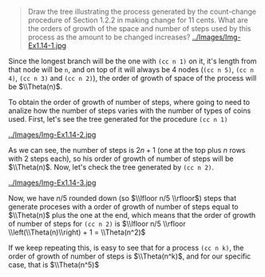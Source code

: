 > Draw the tree illustrating the process generated by the count-change procedure
> of Section 1.2.2 in making change for 11 cents. What are the orders of growth of
> the space and number of steps used by this process as the amount to be changed
> increases?
[../Images/Img-Ex1.14-1.jpg](../Images/Img-Ex1.14-1.jpg)

Since the longest branch will be the one with `(cc n 1)` on it, it's length from that node will be `n`, and on top of it will always be 4 nodes (`(cc n 5)`, `(cc n 4)`,  `(cc n 3)` and `(cc n 2)`), the order of growth of space of the process will be $\\Theta(n)$.

To obtain the order of growth of number of steps, where going to need to analize how the number of steps varies with the number of types of coins used. First, let's see the tree generated for the procedure `(cc n 1)`

[../Images/Img-Ex1.14-2.jpg](../Images/Img-Ex1.14-2.jpg)

As we can see, the number of steps is $2n + 1$ (one at the top plus $n$ rows with 2 steps each), so his order of growth of number of steps will be $\\Theta(n)$. Now, let's check the tree generated by `(cc n 2)`.

[../Images/Img-Ex1.14-3.jpg](../Images/Img-Ex1.14-3.jpg)

Now, we have $n/5$ rounded down (so $\\lfloor n/5 \\rfloor$) steps that generate proceses with a order of growth of number of steps equal to $\\Theta(n)$ plus the one at the end, which means that the order of growth of number of steps for `(cc n 2)` is $\\lfloor n/5 \\rfloor \\left(\\Theta(n)\\right) + 1 = \\Theta(n^2)$

If we keep repeating this, is easy to see that for a process `(cc n k)`, the order of growth of number of steps is $\\Theta(n^k)$, and for our specific case, that is $\\Theta(n^5)$

